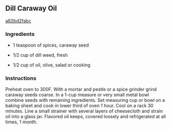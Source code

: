 ## Dill Caraway Oil

[a82bd2fabc](http://www.epicurious.com/recipes/food/views/dill-caraway-oil-13148)

### Ingredients

 - 1 teaspoon of spices, caraway seed

 - 1/2 cup of dill weed, fresh

 - 1/2 cup of oil, olive, salad or cooking

### Instructions

Preheat oven to 300F. With a mortar and pestle or a spice grinder grind caraway seeds coarse. In a 1-cup measure or very small metal bowl combine seeds with remaining ingredients. Set measuring cup or bowl on a baking sheet and cook in lower third of oven 1 hour. Cool on a rack 30 minutes. Line a small strainer with several layers of cheesecloth and strain oil into a glass jar. Flavored oil keeps, covered loosely and refrigerated at all times, 1 month.